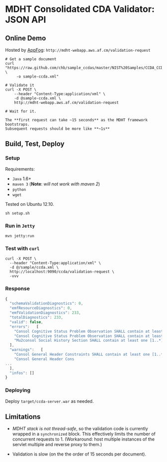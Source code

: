 # MDHT Consolidated CDA Validator: JSON API

## Online Demo
Hosted by [AppFog](http://appfog.com): `http://mdht-webapp.aws.af.cm/validation-request`

```
# Get a sample document
curl "https://raw.github.com/chb/sample_ccdas/master/NIST%20Samples/CCDA_CCD_b1_Ambulatory_v2.xml \
     -o sample-ccda.xml"

# Validate it
curl -X POST \
    --header "Content-Type:application/xml" \
    -d @sample-ccda.xml \
    http://mdht-webapp.aws.af.cm/validation-request

# Wait for it. 

The **first request can take ~15 seconds** as the MDHT framework bootstraps.
Subsequent requests should be more like **~1s**
```

## Build, Test, Deploy

### Setup

Requirements:
* `Java` 1.6+
* `maven 3` (**Note**: *will not work with maven 2*)
* `python`
* `wget`

Tested on Ubuntu 12.10.

```
sh setup.sh
```


### Run in `Jetty`
```
mvn jetty:run
```

### Test with `curl`
```
curl -X POST \
  --header "Content-Type:application/xml" \
  -d @/sample/ccda.xml \
  http://localhost:9090/ccda/validation-request \
  -vvv 
```

### Response

```javascript
{
  "schemaValidationDiagnostics": 0,
  "emfResourceDiagnostics": 0,
  "emfValidationDiagnostics": 233,
  "totalDiagnostics": 233,
  "valid": false,
  "errors":   [
    "Consol Cognitive Status Problem Observation SHALL contain at least one [1..*] entryRelationship (CONF:14335, CONF:14589, CONF:14352) Contains @typeCode=\"REFR\" REFR, and Contains exactly one [1..1] Caregiver Characteristics (templateId: 2.16.840.1.113883.10.20.22.4.72)",
    "Consol Cognitive Status Problem Observation SHALL contain at least one [1..*] entryRelationship (CONF:14467, CONF:14590, CONF:14468) Contains @typeCode=\"COMP\" COMP, and Contains exactly one [1..1] Assessment Scale Observation (templateId: 2.16.840.1.113883.10.20.22.4.69)",
    "Mu2consol Social History Section SHALL contain at least one [1..*] entry Contains exactly one [1..1] Smoking Status Observation (templateId: 2.16.840.1.113883.10.22.4.78)"
  ],
  "warnings":   [
    "Consol General Header Constraints SHALL contain at least one [1..*] recordTarget (CONF:5266) each SHALL contain exactly one [1..1] patientRole, where  (CONF:5268) patient Role SHALL contain exactly one [1..1] patient, where  (CONF:5283) each SHOULD contain zero or more [0..*] languageCommunication, where  (CONF:5406) languageCommunication SHOULD contain zero or one [0..1] proficiencyLevelCode, where the @code SHALL be selected from ValueSet LanguageAbilityProficiency 2.16.840.1.113883.1.11.12199 STATIC (CONF:9965)",
    "Consol General Header Cons
...
  ],
  "infos": []
}
```

### Deploying
Deploy `target/ccda-server.war` as needed.


## Limitations

* *MDHT stack is not thread-safe*, so the validation code is currently wrapped in
  a `synchronized` block.  This effectively limits the number of concurrent
  requests to 1.  (Workaround: host multiple instances of the servlet multiple
  and reverse proxy to them.)

* Validation is slow (on the the order of 15 seconds per document).
